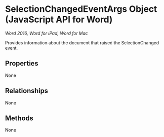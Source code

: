 # SelectionChangedEventArgs Object (JavaScript API for Word)

_Word 2016, Word for iPad, Word for Mac_

Provides information about the document that raised the SelectionChanged event.

## Properties

None

## Relationships
None


## Methods
None

